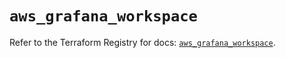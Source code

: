 # `aws_grafana_workspace`

Refer to the Terraform Registry for docs: [`aws_grafana_workspace`](https://registry.terraform.io/providers/hashicorp/aws/4.67.0/docs/resources/grafana_workspace).
